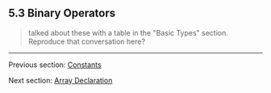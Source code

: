 ## 5.3 Binary Operators

> talked about these with a table in the "Basic Types" section.  Reproduce that conversation here?

---

Previous section: [Constants](5.2-Constants.md)

Next section: [Array Declaration](5.5-Array_Declaration.md)